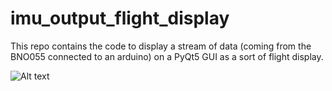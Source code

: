 # imu_output_flight_display
This repo contains the code to display a stream of data (coming from the BNO055 connected to an arduino) on a PyQt5 GUI as a sort of flight display.

![Alt text](imu_output_flight_display/2022113-FlightDisplay.jpg?raw=true "Title")
